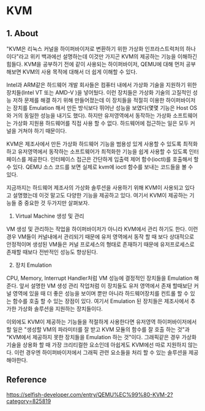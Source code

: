 # KVM

## 1. About

"KVM은 리눅스 커널을 하이퍼바이저로 변환하기 위한 가상화 인프라스트럭처의 하나이다"라고 위키 백과에선 설명하는데 이것만 가지곤 KVM의 제공하는 기능을 이해하긴 힘들다. KVM을 공부하기 전에 같이 사용되는 하이퍼바이저, QEMU에 대해 먼저 공부해보면 KVM의 사용 목적에 대해서 더 쉽게 이해할 수 있다. 

Intel과 ARM같은 하드웨어 개발 회사들은 컴퓨터 내에서 가상화 기술을 지원하기 위한 장치들(Intel VT 또는 AMD-V )을 넣어뒀다. 이런 장치들은 가상화 기술의 고질적인 성능 저하 문제를 해결 하기 위해 만들어졌는데 이 장치들을 적절히 이용한 하이퍼바이저는 장치를 Emulation 해서 만든 방식보다 뛰어난 성능을 보였다(몇몇 기능은 Host OS와 거의 동일한 성능을 내기도 했다). 하지만 유저영역에서 동작하는 가상화 소프트웨어는 가상화 지원용 하드웨어를 직접 사용 할 수 없다. 하드웨어에 접근하는 일은 모두 커널을 거쳐야 하기 때문이다.

KVM은 제조사에서 만든 가상화 하드웨어 기능을 범용성 있게 사용할 수 있도록 최적화하고 유저영역에서 동작하는 소프트웨어가 최적화한 기능을 쉽게 사용할 수 있도록 인터페이스를 제공한다. 인터페이스 접근은 간단하게 입출력 제어 함수(ioctl)를 호출해서 할수 있다. QEMU 소스 코드를 보면 실제로 kvm에 ioctl 함수를 보내는 코드들을 볼 수 있다.

지금까지는 하드웨어 제조사의 가상화 솔루션을 사용하기 위해 KVM이 사용되고 있다고 설명했는데 이것 말고도 다양한 기능을 제공하고 있다. 여기서 KVM이 제공하는 기능들 중 중요한 것 두가지만 살펴보자.

1. Virtual Machine 생성 및 관리

VM 생성 및 관리하는 작업을 하이퍼바이저가 아니라 KVM에서 관리 하기도 한다. 이런 경우 VM들이 커널내에서 관리되기 때문에 유저 영역에서 동작 할 때 보다 상대적으로 안정적이며 생성된 VM들은 커널 프로세스의 형태로 존재하기 때문에 유저프로세스로 존재할 때보다 전반적인 성능도 향상된다.

2. 장치 Emulation

CPU, Memory, Interrupt Handler처럼 VM 성능에 결정적인 장치들을 Emulation 해준다. 앞서 설명한 VM 생성 관리 작업처럼 이 장치들도 유저 영역에서 존재 할때보단 커널 영역에 있을 때 더 좋은 성능을 보이며 뿐만 아니라 하드웨어장치를 컨트롤 할 수 있는 함수를 호출 할 수 있는 장점이 있다. 여기서 Emulation 된 장치들은 제조사에서 추가한 가상화 솔루션을 지원하는 장치들이다.

이외에도 KVM이 제공하는 기능들을 적절하게 사용한다면 유저영역 하이퍼바이저에서 할 일은 "생성할 VM의 파라미터를 잘 받고 KVM 모듈의 함수를 잘 호출 하는 것"과 "KVM에서 제공하지 못한 장치들을 Emulation 하는 것"이다. 그래픽같은 경우 가상화 기술을 상용화 할 때 가장 크리티컬한 요소인데 아쉽게도 KVM에선 따로 지원하지 않는다. 이런 경우엔 하이퍼바이저에서 그래픽 관련 요소들을 처리 할 수 있는 솔루션을 제공해야한다.

## Reference
https://selfish-developer.com/entry/QEMU%EC%99%80-KVM-2?category=825819